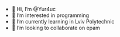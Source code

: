 - 👋 Hi, I’m @Yur4uc
- 👀 I’m interested in programming
- 🌱 I’m currently learning in Lviv Polytechnic
- 💞️ I’m looking to collaborate on epam

<!---
Yur4uc/Yur4uc is a ✨ special ✨ repository because its `README.md` (this file) appears on your GitHub profile.
You can click the Preview link to take a look at your changes.
--->
